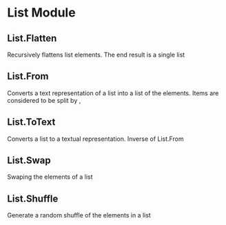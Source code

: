 # List Module

## List.Flatten
Recursively flattens list elements. The end result is a single list

## List.From
Converts a text representation of a list into a list of the elements. Items are considered to be split by ,

## List.ToText
Converts a list to a textual representation. Inverse of List.From

## List.Swap
Swaping the elements of a list

## List.Shuffle
Generate a random shuffle of the elements in a list